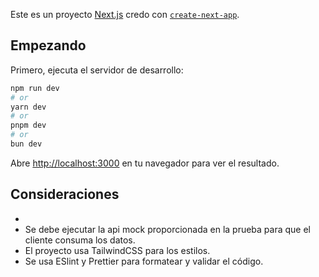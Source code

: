 Este es un proyecto [Next.js](https://nextjs.org) credo con [`create-next-app`](https://nextjs.org/docs/app/api-reference/cli/create-next-app).

## Empezando

Primero, ejecuta el servidor de desarrollo:

```bash
npm run dev
# or
yarn dev
# or
pnpm dev
# or
bun dev
```

Abre [http://localhost:3000](http://localhost:3000) en tu navegador para ver el resultado.


## Consideraciones
-
- Se debe ejecutar la api mock proporcionada en la prueba para que el cliente consuma los datos.
- El proyecto usa TailwindCSS para los estilos.
- Se usa ESlint y Prettier para formatear y validar el código.
